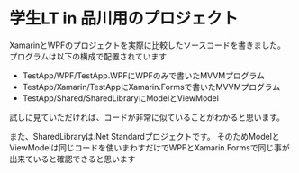 # 学生LT in 品川用のプロジェクト
XamarinとWPFのプロジェクトを実際に比較したソースコードを書きました。
プログラムは以下の構成で配置されています

 - TestApp/WPF/TestApp.WPFにWPFのみで書いたMVVMプログラム
 - TestApp/Xamarin/TestAppにXamarin.Formsで書いたMVVMプログラム
 - TestApp/Shared/SharedLibraryにModelとViewModel

試しに見ていただければ、コードが非常に似ていることがわかると思います。

また、SharedLibraryは.Net Standardプロジェクトです。
そのためModelとViewModelは同じコードを使いまわすだけでWPFとXamarin.Formsで同じ事が出来ていると確認できると思います